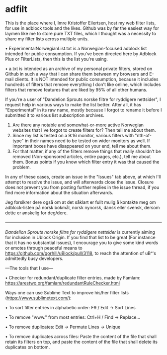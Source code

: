 # adfilt

This is the place where I, Imre Kristoffer Eilertsen, host my web filter lists, for use in adblock tools and the likes. Github was by far the easiest way for laymen like me to store pure TXT files, which I thought was a necessity to share my filter lists across multiple units.

• ExperimentalNorwegianList.txt is a Norwegian-focused adblock list intended for public consumption. If you've been directed here by Adblock Plus or FilterLists, then this is the list you're using.

• a.txt is intended as an archive of my personal private filters, stored on Github in such a way that I can share them between my browsers and E-mail clients. It is NOT intended for public consumption, because it includes hundreds of filters that remove everything I don't like online, which includes filters that remove features that are liked by 95% of all other humans.

If you're a user of "Dandelion Sprouts norske filtre for ryddigere nettsider", I request help in various ways to make the list better. After all, it has "Experimental" in its raw name, mostly because I forgot to rename it before I submitted it to various list subscription archives.
1) Are there any notable and somewhat-or-more active Norwegian websites that I've forgot to create filters for? Then tell me about them.
2) Since my list is tested on a 9:16 monitor, various filters with "nth-of-type" in their names need to be tested on wider monitors as well. If important boxes have disappeared on your end, tell me about them.
3) For that matter, if any of the filters remove things that really shouldn't be removed (Non-sponsored articles, entire pages, etc.), tell me about them. Bonus points if you know which filter entry it was that caused the problem.

In any of these cases, create an issue in the "Issues" tab above, at which I'll attempt to resolve the issue, and will afterwards close the issue. Closure does not prevent you from posting further replies in the issue thread, if you find more information about the situation afterwards.

Jeg forsikrer dere også om at det såklart er fullt mulig å kontakte meg om adblock-listen på norsk bokmål, norsk nynorsk, dansk eller svensk, dersom dette er ønskelig for deg/dere. 

————————————————————————————————————

<i>Dandelion Sprouts norske filtre for ryddigere nettsider</i> is currently aiming for inclusion in Ublock Origin. If you find that list to be great (For instance that it has no substantial issues), I encourage you to give some kind words or emotes through peaceful means to https://github.com/gorhill/uBlock/pull/3118, to reach the attention of uBᵒ's admittedly busy developers.

—The tools that I use—

• Checker for redundant/duplicate filter entries, made by Famlam: https://arestwo.org/famlam/redundantRuleChecker.html

Ways one can use Sublime Text to improve his/her filter lists (https://www.sublimetext.com/):

• To sort filter entries in alphabetic order: F9 / Edit → Sort Lines

• To remove "www." from most entries: Ctrl+H / Find → Replace…

• To remove duplicates: Edit → Permute Lines → Unique

• To remove duplicates across files: Paste the content of the file that shall retain its filters on top, and paste the content of the file that shall delete its duplicates on bottom.
